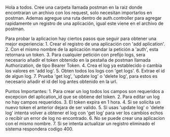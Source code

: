 Hola a todos.
Cree una carpeta llamada postman en la raiz donde encontraran un archivo con los request, solo necesitan importarlos en postman.
Ademas agregue una ruta dentro de auth.controller para agregar rapidamente un registro de una aplicación, igual este viene en el archivo de postman.

Para probar la aplicacion hay ciertos pasos que seguir para obtener una mejor experiencia:
	1. Crear el registro de una aplicación con 'add aplication'.
	2. Con el mismo nombre de la aplicación mandar la petición a 'auth', esta retornara un token.
	3. Para cualquier petición con prefijo logs, sera necesario añadir el token obtenido en la pestaña de postman llamada Authorization, de tipo Bearer Token.
	4. Crea el log ya establecido o cambia los valores en 'add log'.
	5. Obten todos los logs con 'get logs'.
	6. Extrae el id de algun log.
	7. Prueba 'get log', 'update log' o 'delete log', para estos es necesario añadir el id del log antes obtenido en la url.

Puntos Importantes:
	1. Para crear un log todos los campos son requeridos a excepcion del aplication_id que se obtiene del token.
	2. Para editar un log no hay campos requeridos.
	3. El token expira en 1 hora.
	4. Si se solicita un nuevo token el anterior dejara de ser valido.
	5. Si usas 'update log' o 'delete log' intenta volver a obtener el log con 'get log' para ver los cambios echos o recibir un error de log no encontrado.
	6. No se puede crear una aplicacion con el mismo nombre.
	7. Si se intenta actualizar un registro eliminado el sistema respondera codigo 400.